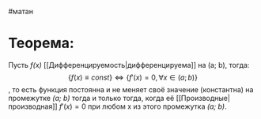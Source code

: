 #матан 
# Теорема:
Пусть _f(x)_ [[Дифференцируемость|дифференцируема]] на (a; b), тогда: $$\{f(x) \equiv const\} \iff \{ f'(x) = 0, \forall x \in (a; b) \}$$
, то есть функция постоянна и не меняет своё значение (константна) на промежутке _(a; b)_ тогда и только тогда, когда её [[Производные|производная]] $f'(x) = 0$ при любом x из этого промежутка _(a; b)_.
